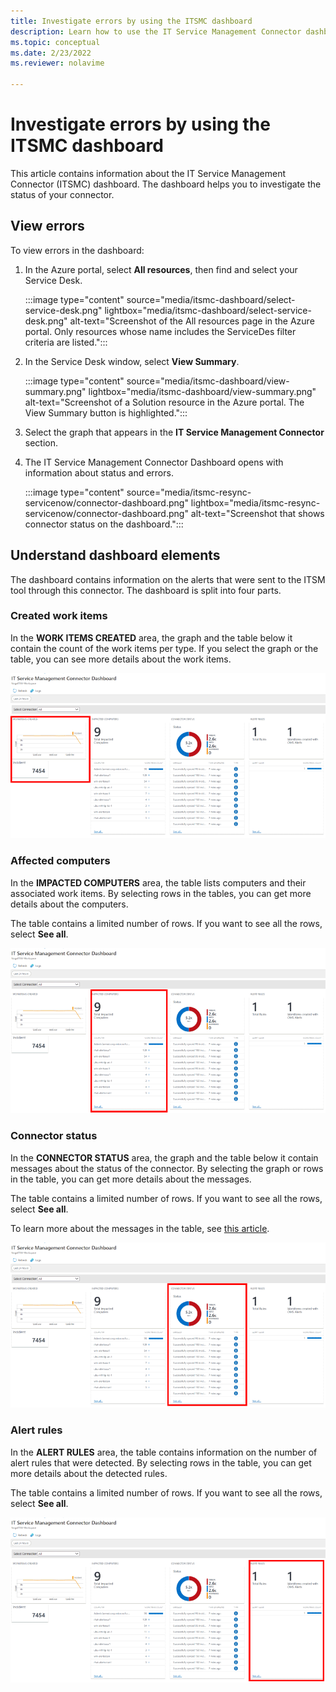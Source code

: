 ```yaml
---
title: Investigate errors by using the ITSMC dashboard
description: Learn how to use the IT Service Management Connector dashboard to investigate errors.  
ms.topic: conceptual
ms.date: 2/23/2022
ms.reviewer: nolavime

---
```


# Investigate errors by using the ITSMC dashboard

This article contains information about the IT Service Management Connector (ITSMC) dashboard. The dashboard helps you to investigate the status of your connector.

## View errors

To view errors in the dashboard:

1. In the Azure portal, select **All resources**, then find and select your Service Desk.

   :::image type="content" source="media/itsmc-dashboard/select-service-desk.png" lightbox="media/itsmc-dashboard/select-service-desk.png" alt-text="Screenshot of the All resources page in the Azure portal. Only resources whose name includes the ServiceDes filter criteria are listed.":::

1. In the Service Desk window, select **View Summary**.

   :::image type="content" source="media/itsmc-dashboard/view-summary.png" lightbox="media/itsmc-dashboard/view-summary.png" alt-text="Screenshot of a Solution resource in the Azure portal. The View Summary button is highlighted.":::

1. Select the graph that appears in the **IT Service Management Connector** section.

1. The IT Service Management Connector Dashboard opens with information about status and errors.

   :::image type="content" source="media/itsmc-resync-servicenow/connector-dashboard.png" lightbox="media/itsmc-resync-servicenow/connector-dashboard.png" alt-text="Screenshot that shows connector status on the dashboard.":::

## Understand dashboard elements

The dashboard contains information on the alerts that were sent to the ITSM tool through this connector. The dashboard is split into four parts.

### Created work items 

In the **WORK ITEMS CREATED** area, the graph and the table below it contain the count of the work items per type. If you select the graph or the table, you can see more details about the work items.

![Screenshot that shows a created work item.](media/itsmc-resync-servicenow/itsm-dashboard-workitems.png)

### Affected computers 

In the **IMPACTED COMPUTERS** area, the table lists computers and their associated work items. By selecting rows in the tables, you can get more details about the computers.

The table contains a limited number of rows. If you want to see all the rows, select **See all**.

![Screenshot that shows affected computers.](media/itsmc-resync-servicenow/itsm-dashboard-impacted-comp.png)

### Connector status 

In the **CONNECTOR STATUS** area, the graph and the table below it contain messages about the status of the connector. By selecting the graph or rows in the table, you can get more details about the messages.

The table contains a limited number of rows. If you want to see all the rows, select **See all**.

To learn more about the messages in the table, see [this article](itsmc-dashboard-errors.md).

![Screenshot that shows connector status.](media/itsmc-resync-servicenow/itsm-dashboard-connector-status.png)

### Alert rules 

In the **ALERT RULES** area, the table contains information on the number of alert rules that were detected. By selecting rows in the table, you can get more details about the detected rules.
    
The table contains a limited number of rows. If you want to see all the rows, select **See all**.

![Screenshot that shows alert rules.](media/itsmc-resync-servicenow/itsm-dashboard-alert-rules.png)
